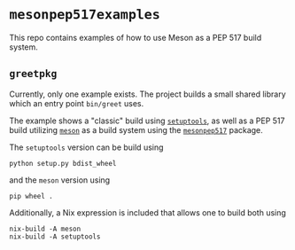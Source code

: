 # `mesonpep517examples`

This repo contains examples of how to use Meson as a PEP 517 build system.

## `greetpkg`

Currently, only one example exists. The project builds a small shared library
which an entry point `bin/greet` uses.

The example shows a "classic" build using [`setuptools`](https://github.com/pypa/setuptools), as well as a PEP 517 build utilizing [`meson`](https://mesonbuild.com) as a build system using the [`mesonpep517`](https://gitlab.com/thiblahute/mesonpep517) package.

The `setuptools` version can be build using

    python setup.py bdist_wheel

and the `meson` version using

    pip wheel .

Additionally, a Nix expression is included that allows one to build both using

    nix-build -A meson
    nix-build -A setuptools
